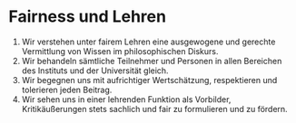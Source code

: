 <!---
   NAME - The NAME of this project is:
ethos

  FILE - The FILENAME of the current file is:
/v1a2.md

  CREATION - This project was CREATED on:
2017-01-28-16:15:00 UTC

  MODIFICATION - This project was last MODIFIED on:
2017-01-28-16:15:00 UTC

  VERSION - The current VERSION of this project is:
<git-commit-hash>-2017-01-28-16:15:00 UTC

  CREATOR(S) - This project was CREATED by:
Michael Czechowski, Martin Maga

  CONTACT - You can CONTACT the creator(s) or developer(s) of this project at:
E-Mail: mail@martinmaga.de

  COPYRIGHT - The COPYRIGHT holder of this project is:
COPYRIGHT (c) 2016 Martin Maga

  LICENSE - This project is LICENSED under the following license:
Martin Maga 2016 CC BY-SA 4.0 https://creativecommons.org

  SUBFILE – This is a SUBFILE! For more INFORMATION on this project go to:
/README.md
--->

# Fairness und Lehren

1. Wir verstehen unter fairem Lehren eine ausgewogene und gerechte Vermittlung von Wissen im philosophischen Diskurs.
2. Wir behandeln sämtliche Teilnehmer und Personen in allen Bereichen des Instituts und der Universität gleich. 
3. Wir begegnen uns mit aufrichtiger Wertschätzung, respektieren und tolerieren jeden Beitrag.
4. Wir sehen uns in einer lehrenden Funktion als Vorbilder, Kritikäußerungen stets sachlich und fair zu formulieren und zu fördern. 
